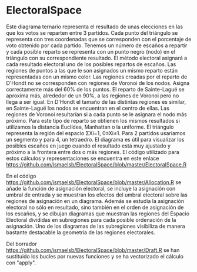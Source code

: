 ﻿# ElectoralSpace

Este diagrama ternario representa el resultado de unas elecciones en las que los votos se reparten entre 3 partidos. Cada punto del triángulo se representa con tres coordenadas que se corresponden con el porcentaje de voto obtenido por cada partido. Tenemos un número de escaños a repartir y cada posible reparto se representa con un punto negro (nodo) en el triángulo con su correspondiente resultado. El método electoral asignará a cada resultado electoral uno de los posibles repartos de escaños. Las regiones de puntos a las que le son asignados un mismo reparto están representadas con un mismo color. Las regiones creadas por el reparto de D'Hondt no se corresponden con regiones de Voronoi de los nodos. Asigna correctamente más del 60% de los puntos. El reparto de Sainte-Laguë se aproxima más, alrededor de un 90%, a las regiones de Voronoi pero no llega a ser igual. En D'Hondt el tamaño de las distintas regiones es similar, en Sainte-Laguë los nodos se encuentran en el centro de ellas. Las regiones de Voronoi resultarían si a cada punto se le asignara el nodo más próximo. Para este tipo de reparto se obtienen los mismos resultados si utilizamos la distancia Euclídea, Manhattan o la uniforme. El triángulo representa la región del espacio ΣXi=1, 0≤Xi≤1. Para 2 partidos usaríamos un segmento y para 4, un tetraedro. El diagrama es útil para visualizar los posibles escaños en juego cuando el resultado está muy ajustado y próximo a la frontera entre dos o más regiones.
El código utilizado para estos cálculos y representaciones se encuentra en este enlace https://github.com/ismaelsb/ElectoralSpace/blob/master/ElectoralSpace.R

En el código https://github.com/ismaelsb/ElectoralSpace/blob/master/Allocation.R se añade la función de asignación electoral, se incluye la asignación con umbral de entrada y se muestran los efectos del umbral electoral sobre las regiones de asignación en un diagrama. Además se estudia la asignación electoral no sólo en resultado, sino también en el orden de asignación de los escaños, y se dibujan diagramas que muestran las regiones del Espacio Electoral divididas en subregiones para cada posible ordenación de la asignación. Uno de los diagramas de las subregiones visibiliza de manera bastante destacable la geometría de las regiones electorales.

Del borrador https://github.com/ismaelsb/ElectoralSpace/blob/master/Draft.R se han sustituido los bucles por nuevas funciones y se ha vectorizado el cálculo con "apply".
